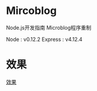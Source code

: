 # Mircoblog
Node.js开发指南 Microblog程序重制

Node : v0.12.2
Express : v4.12.4


# 效果
[效果](http://7pun7p.com1.z0.glb.clouddn.com/github/屏幕快照%202015-09-06%20上午9.04.58.png)
